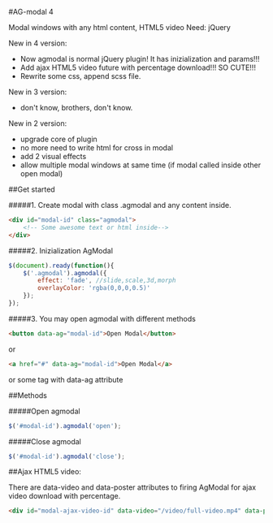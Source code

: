 #AG-modal 4

Modal windows with any html content, HTML5 video
Need: jQuery

New in 4 version:
* Now agmodal is normal jQuery plugin! It has inizialization and params!!!
* Add ajax HTML5 video future with percentage download!!! SO CUTE!!!
* Rewrite some css, append scss file.

New in 3 version:
* don't know, brothers, don't know.

New in 2 version:
* upgrade core of plugin
* no more need to write html for cross in modal
* add 2 visual effects
* allow multiple modal windows at same time (if modal called inside other open modal)

##Get started


#####1. Create modal with class .agmodal and any content inside.
```html
<div id="modal-id" class="agmodal">
	<!-- Some awesome text or html inside-->
</div>
```

#####2. Inizialization AgModal
```javascript
$(document).ready(function(){
	$('.agmodal').agmodal({
		effect: 'fade', //slide,scale,3d,morph
		overlayColor: 'rgba(0,0,0,0.5)'
	});
});
```

#####3. You may open agmodal with different methods
```html
<button data-ag="modal-id">Open Modal</button>
```
or
```html
<a href="#" data-ag="modal-id">Open Modal</a>
```
or
some tag with data-ag attribute


##Methods


#####Open agmodal

```javascript
$('#modal-id').agmodal('open');
```

#####Close agmodal

```javascript
$('#modal-id').agmodal('close');
```



##Ajax HTML5 video:

There are data-video and data-poster attributes to firing AgModal for ajax video download with percentage.

```html
<div id="modal-ajax-video-id" data-video="/video/full-video.mp4" data-poster="/images/poster.jpg" class="agmodal agmodal--video"></div>
```
